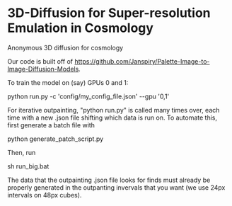 # 3D-Diffusion for Super-resolution Emulation in Cosmology
Anonymous 3D diffusion for cosmology

Our code is built off of https://github.com/Janspiry/Palette-Image-to-Image-Diffusion-Models.

To train the model on (say) GPUs 0 and 1:

python run.py -c 'config/my_config_file.json' --gpu '0,1'

For iterative outpainting, "python run.py" is called many times over, each time with a new .json file shifting which data is run on. To automate this, first generate a batch file with

python generate_patch_script.py

Then, run

sh run_big.bat

The data that the outpainting .json file looks for finds must already be properly generated in the outpanting invervals that you want (we use 24px intervals on 48px cubes).
